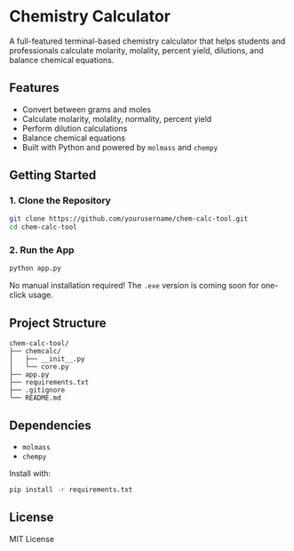 #  Chemistry Calculator

A full-featured terminal-based chemistry calculator that helps students and professionals calculate molarity, molality, percent yield, dilutions, and balance chemical equations.

##  Features

- Convert between grams and moles
- Calculate molarity, molality, normality, percent yield
- Perform dilution calculations
- Balance chemical equations
- Built with Python and powered by `molmass` and `chempy`

## Getting Started

### 1. Clone the Repository

```bash
git clone https://github.com/yourusername/chem-calc-tool.git
cd chem-calc-tool
```

### 2. Run the App

```bash
python app.py
```

No manual installation required! The `.exe` version is coming soon for one-click usage.

## Project Structure

```
chem-calc-tool/
├── chemcalc/
│   ├── __init__.py
│   └── core.py
├── app.py
├── requirements.txt
├── .gitignore
└── README.md
```

##  Dependencies

- `molmass`
- `chempy`

Install with:
```bash
pip install -r requirements.txt
```

##  License

MIT License
